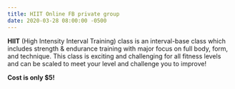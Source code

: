 ```yaml
---
title: HIIT Online FB private group
date: 2020-03-28 08:00:00 -0500
---
```


**HIIT** (High Intensity Interval Training) class is an interval-base class which includes strength & endurance training with major focus on full body, form, and technique. This class is exciting and challenging for all fitness levels and can be scaled to meet your level and challenge you to improve\!

**Cost is only $5\!**
